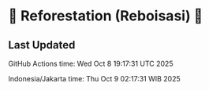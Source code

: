 
# 🌳 Reforestation (Reboisasi) 🌲

## Last Updated

GitHub Actions time: Wed Oct  8 19:17:31 UTC 2025

Indonesia/Jakarta time: Thu Oct  9 02:17:31 WIB 2025
